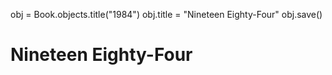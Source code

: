 obj = Book.objects.title("1984")
obj.title = "Nineteen Eighty-Four"
obj.save()
# Nineteen Eighty-Four     